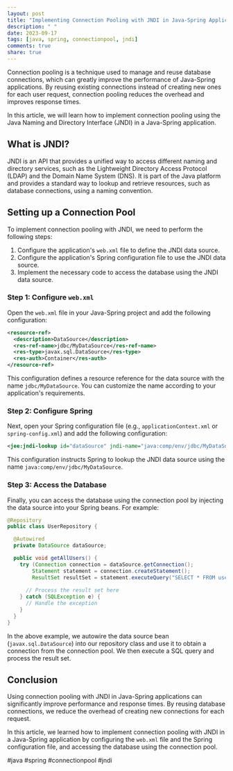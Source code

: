 ```yaml
---
layout: post
title: "Implementing Connection Pooling with JNDI in Java-Spring Applications"
description: " "
date: 2023-09-17
tags: [java, spring, connectionpool, jndi]
comments: true
share: true
---
```


Connection pooling is a technique used to manage and reuse database connections, which can greatly improve the performance of Java-Spring applications. By reusing existing connections instead of creating new ones for each user request, connection pooling reduces the overhead and improves response times.

In this article, we will learn how to implement connection pooling using the Java Naming and Directory Interface (JNDI) in a Java-Spring application.

## What is JNDI?

JNDI is an API that provides a unified way to access different naming and directory services, such as the Lightweight Directory Access Protocol (LDAP) and the Domain Name System (DNS). It is part of the Java platform and provides a standard way to lookup and retrieve resources, such as database connections, using a naming convention.

## Setting up a Connection Pool

To implement connection pooling with JNDI, we need to perform the following steps:

1. Configure the application's `web.xml` file to define the JNDI data source.
2. Configure the application's Spring configuration file to use the JNDI data source.
3. Implement the necessary code to access the database using the JNDI data source.

### Step 1: Configure `web.xml`

Open the `web.xml` file in your Java-Spring project and add the following configuration:

```xml
<resource-ref>
  <description>DataSource</description>
  <res-ref-name>jdbc/MyDataSource</res-ref-name>
  <res-type>javax.sql.DataSource</res-type>
  <res-auth>Container</res-auth>
</resource-ref>
```

This configuration defines a resource reference for the data source with the name `jdbc/MyDataSource`. You can customize the name according to your application's requirements.

### Step 2: Configure Spring

Next, open your Spring configuration file (e.g., `applicationContext.xml` or `spring-config.xml`) and add the following configuration:

```xml
<jee:jndi-lookup id="dataSource" jndi-name="java:comp/env/jdbc/MyDataSource" />
```

This configuration instructs Spring to lookup the JNDI data source using the name `java:comp/env/jdbc/MyDataSource`.

### Step 3: Access the Database

Finally, you can access the database using the connection pool by injecting the data source into your Spring beans. For example:

```java
@Repository
public class UserRepository {

  @Autowired
  private DataSource dataSource;

  public void getAllUsers() {
    try (Connection connection = dataSource.getConnection();
        Statement statement = connection.createStatement();
        ResultSet resultSet = statement.executeQuery("SELECT * FROM users")) {
        
      // Process the result set here
    } catch (SQLException e) {
      // Handle the exception
    }
  }
}
```

In the above example, we autowire the data source bean (`javax.sql.DataSource`) into our repository class and use it to obtain a connection from the connection pool. We then execute a SQL query and process the result set.

## Conclusion

Using connection pooling with JNDI in Java-Spring applications can significantly improve performance and response times. By reusing database connections, we reduce the overhead of creating new connections for each request.

In this article, we learned how to implement connection pooling with JNDI in a Java-Spring application by configuring the `web.xml` file and the Spring configuration file, and accessing the database using the connection pool.

#java #spring #connectionpool #jndi